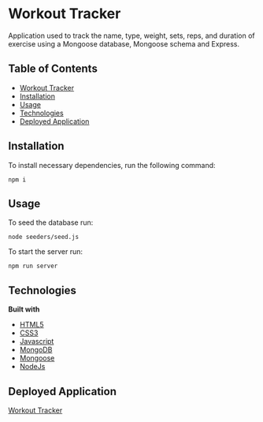 # Workout Tracker
Application used to track the name, type, weight, sets, reps, and duration of exercise using a Mongoose database, Mongoose schema and Express.
## Table of Contents

  * [Workout Tracker](#workout-tracker)
  * [Installation](#installation)
  * [Usage](#Usage)
  * [Technologies](#technologies)
  * [Deployed Application](#deployed-application)

## Installation
To install necessary dependencies, run the following command:

```
npm i
```
## Usage
To seed the database run:
```
node seeders/seed.js
```
To start the server run:
```
npm run server
```
## Technologies
<b>Built with</b>
- [HTML5](https://developer.mozilla.org/en-US/docs/Web/Guide/HTML/HTML5)
- [CSS3](https://developer.mozilla.org/en-US/docs/Web/CSS)
- [Javascript](https://developer.mozilla.org/en-US/docs/Web/JavaScript)
- [MongoDB](https://docs.mongodb.com/manual/)
- [Mongoose](https://mongoosejs.com/docs/)
- [NodeJs](https://nodejs.org/en/docs/)


## Deployed Application
<a href="https://limitless-springs-47529.herokuapp.com/">Workout Tracker</a>
